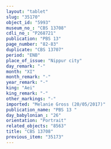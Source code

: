 ```yaml
---
layout: "tablet"
slug: "35170"
object_id: "5993"
museum_no_: "CBS 13708"
cdli_no_: "P268721"
publication: "PBS 13"
page_number: "82-83"
duplicate: "CBS 13707"
period: "ENB"
place_of_issue: "Nippur city"
day_remark: "-"
month: "XI"
month_remark: "-"
year_remark: "-"
king: "Aei"
king_remark: "-"
other_markings: "-"
imported: "Melanie Gross (20/05/2017)"
publication_name: "PBS 13 "
day_babylonian_: "26"
orientation: "Portrait"
related_objects: "8563"
title: "CBS 13708"
previous_item: "35173"
---
```


